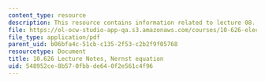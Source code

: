 ```yaml
---
content_type: resource
description: This resource contains information related to lecture 08.
file: https://ol-ocw-studio-app-qa.s3.amazonaws.com/courses/10-626-electrochemical-energy-systems-spring-2014/548952ce8b570fbbde640f2e561c4f96_MIT10_626S14_S11lec08.pdf
file_type: application/pdf
parent_uid: b06bfa4c-51cb-c135-2f53-c2b2f9f05768
resourcetype: Document
title: 10.626 Lecture Notes, Nernst equation
uid: 548952ce-8b57-0fbb-de64-0f2e561c4f96
---
```

